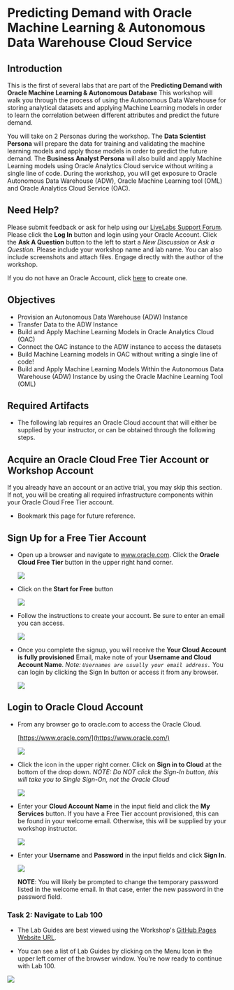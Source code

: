 # Predicting Demand with Oracle Machine Learning & Autonomous Data Warehouse Cloud Service

## Introduction

This is the first of several labs that are part of the **Predicting Demand with Oracle Machine Learning & Autonomous Database** This workshop will walk you through the process of using the Autonomous Data Warehouse for storing analytical datasets and applying Machine Learning models in order to learn the correlation between different attributes and predict the future demand.

You will take on 2 Personas during the workshop. The **Data Scientist Persona** will prepare the data for training and validating the machine learning models and apply those models in order to predict the future demand. The **Business Analyst Persona** will also build and apply Machine Learning models using Oracle Analytics Cloud service without writing a single line of code. During the workshop, you will get exposure to Oracle Autonomous Data Warehouse (ADW), Oracle Machine Learning tool (OML) and Oracle Analytics Cloud Service (OAC).


## Need Help?
Please submit feedback or ask for help using our [LiveLabs Support Forum](https://community.oracle.com/tech/developers/categories/livelabsdiscussions). Please click the **Log In** button and login using your Oracle Account. Click the **Ask A Question** button to the left to start a *New Discussion* or *Ask a Question*.  Please include your workshop name and lab name.  You can also include screenshots and attach files.  Engage directly with the author of the workshop.

If you do not have an Oracle Account, click [here](https://profile.oracle.com/myprofile/account/create-account.jspx) to create one.
## Objectives
- Provision an Autonomous Data Warehouse (ADW) Instance
- Transfer Data to the ADW Instance
- Build and Apply Machine Learning Models in Oracle Analytics Cloud (OAC)
- Connect the OAC instance to the ADW instance to access the datasets
- Build Machine Learning models in OAC without writing a single line of code!
- Build and Apply Machine Learning Models Within the Autonomous Data Warehouse (ADW) Instance by using the Oracle Machine Learning Tool (OML)

## Required Artifacts
- The following lab requires an Oracle Cloud account that will either be supplied by your instructor, or can be obtained through the following steps.

## Acquire an Oracle Cloud Free Tier Account or Workshop Account

If you already have an account or an active trial, you may skip this section.  If not, you will be creating all required infrastructure components within your Oracle Cloud Free Tier account.

- Bookmark this page for future reference.

## Sign Up for a Free Tier Account

- Open up a browser and navigate to www.oracle.com. Click the **Oracle Cloud Free Tier** button in the upper right hand corner.

    ![](images/free-tier-account.png)

- Click on the **Start for Free** button

    ![](images/free-tier-account-2.png)

- Follow the instructions to create your account.  Be sure to enter an email you can access.  

  ![](images/free-tier-account-3.png)


- Once you complete the signup, you will receive the **Your Cloud Account is fully provisioned** Email, make note of your **Username and Cloud Account Name**.   *Note: `Usernames are usually your email address.`*  You can login by clicking the Sign In button or access it from any browser.

    ![](images/signup-email-provisioned.png)

## Login to Oracle Cloud Account

- From any browser go to oracle.com to access the Oracle Cloud.

    [https://www.oracle.com/](https://www.oracle.com/)

    ![](images/login-screen.png)

- Click the icon in the upper right corner.  Click on **Sign in to Cloud** at the bottom of the drop down.  *NOTE:  Do NOT click the Sign-In button, this will take you to Single Sign-On, not the Oracle Cloud*

    ![](images/signup.png)    

- Enter your **Cloud Account Name** in the input field and click the **My Services** button. If you have a Free Tier account provisioned, this can be found in your welcome email. Otherwise, this will be supplied by your workshop instructor.

    ![](images/login-tenancy.png)  

- Enter your **Username** and **Password** in the input fields and click **Sign In**.

    ![](images/cloud-login.png) 

  **NOTE**: You will likely be prompted to change the temporary password listed in the welcome email. In that case, enter the new password in the password field.

### **Task 2:** Navigate to Lab 100
- The Lab Guides are best viewed using the Workshop's [GitHub Pages Website URL](https://oracle.github.io/learning-library/workshops/bike-share-prediction).

- You can see a list of Lab Guides by clicking on the Menu Icon in the upper left corner of the browser window. You're now ready to continue with Lab 100.

 ![](images/common/WorkshopMenu.png)
